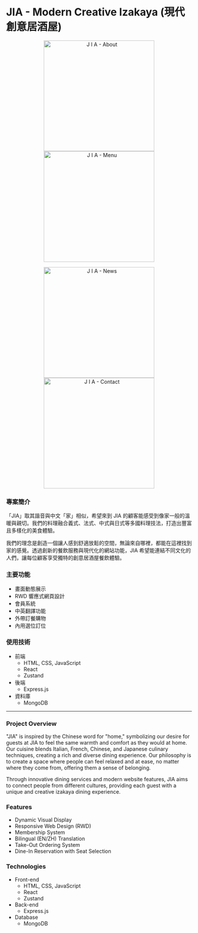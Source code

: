 # JIA - Modern Creative Izakaya (現代創意居酒屋)

<p align="center">
  <img src="https://github.com/user-attachments/assets/3574cbcb-7df0-443c-be85-a4234b67a31a" alt="J I A - About" width="300">
  <img src="https://github.com/user-attachments/assets/b93add3b-bd6f-4176-a831-33bc0ad2e8d9" alt="J I A - Menu" width="300">
</p>
<p align="center">
  <img src="https://github.com/user-attachments/assets/31e5724d-85f5-4892-94c7-d5fff6fc38ec" alt="J I A - News" width="300">
  <img src="https://github.com/user-attachments/assets/43268eaf-2f6d-4c2d-8e02-cd3deca0b9c2" alt="J I A - Contact" width="300">
</p>




### 專案簡介

「JIA」取其諧音與中文「家」相似，希望來到 JIA 的顧客能感受到像家一般的溫暖與親切。我們的料理融合義式、法式、中式與日式等多國料理技法，打造出豐富且多樣化的美食體驗。

我們的理念是創造一個讓人感到舒適放鬆的空間，無論來自哪裡，都能在這裡找到家的感覺。透過創新的餐飲服務與現代化的網站功能，JIA 希望能連結不同文化的人們，讓每位顧客享受獨特的創意居酒屋餐飲體驗。

### 主要功能

- 畫面動態展示
- RWD 響應式網頁設計
- 會員系統
- 中英翻譯功能
- 外帶訂餐購物
- 內用選位訂位

### 使用技術

- 前端
  - HTML, CSS, JavaScript
  - React
  - Zustand
- 後端
  - Express.js
- 資料庫
  - MongoDB

---
### Project Overview

"JIA" is inspired by the Chinese word for "home," symbolizing our desire for guests at JIA to feel the same warmth and comfort as they would at home. Our cuisine blends Italian, French, Chinese, and Japanese culinary techniques, creating a rich and diverse dining experience. Our philosophy is to create a space where people can feel relaxed and at ease, no matter where they come from, offering them a sense of belonging.

Through innovative dining services and modern website features, JIA aims to connect people from different cultures, providing each guest with a unique and creative izakaya dining experience.

### Features

- Dynamic Visual Display
- Responsive Web Design (RWD)
- Membership System
- Bilingual (EN/ZH) Translation
- Take-Out Ordering System
- Dine-In Reservation with Seat Selection

### Technologies

- Front-end
  - HTML, CSS, JavaScript
  - React
  - Zustand
- Back-end
  - Express.js
- Database
  - MongoDB


